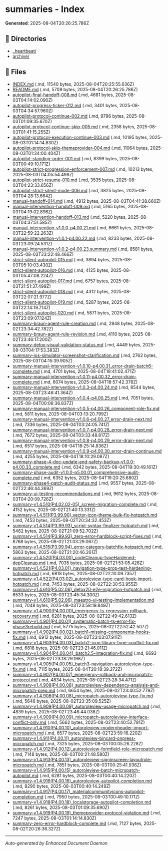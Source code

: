 # summaries - Index

**Generated**: 2025-08-04T20:26:25.786Z

## 📁 Directories

- [_heartbeat/](./_heartbeat/)
- [archive/](./archive/)

## 📄 Files

- [INDEX.md](./INDEX.md) (.md, 11540 bytes, 2025-08-04T20:25:55.636Z)
- [README.md](./README.md) (.md, 5708 bytes, 2025-08-04T20:26:25.786Z)
- [autopilot-final-handoff-008.md](./autopilot-final-handoff-008.md) (.md, 4681 bytes, 2025-08-03T04:14:02.090Z)
- [autopilot-progress-ticker-012.md](./autopilot-progress-ticker-012.md) (.md, 3401 bytes, 2025-08-03T04:34:57.960Z)
- [autopilot-protocol-continue-002.md](./autopilot-protocol-continue-002.md) (.md, 9796 bytes, 2025-08-03T01:09:35.670Z)
- [autopilot-protocol-continue-skip-005.md](./autopilot-protocol-continue-skip-005.md) (.md, 2358 bytes, 2025-08-03T01:41:15.255Z)
- [autopilot-protocol-execution-continue-003.md](./autopilot-protocol-execution-continue-003.md) (.md, 10195 bytes, 2025-08-03T01:14:14.830Z)
- [autopilot-protocol-skip-themeprovider-004.md](./autopilot-protocol-skip-themeprovider-004.md) (.md, 11064 bytes, 2025-08-03T01:34:00.404Z)
- [autopilot-standing-order-001.md](./autopilot-standing-order-001.md) (.md, 8399 bytes, 2025-08-03T00:49:10.171Z)
- [autopilot-strict-progression-enforcement-007.md](./autopilot-strict-progression-enforcement-007.md) (.md, 10213 bytes, 2025-08-03T04:05:54.498Z)
- [autopilot-strict-resume-010.md](./autopilot-strict-resume-010.md) (.md, 3535 bytes, 2025-08-03T04:23:33.656Z)
- [autopilot-strict-silent-mode-006.md](./autopilot-strict-silent-mode-006.md) (.md, 3825 bytes, 2025-08-03T04:28:13.664Z)
- [manual-handoff-014.md](./manual-handoff-014.md) (.md, 4912 bytes, 2025-08-03T04:41:38.660Z)
- [manual-intervention-handoff-009.md](./manual-intervention-handoff-009.md) (.md, 5165 bytes, 2025-08-03T04:19:02.896Z)
- [manual-intervention-handoff-013.md](./manual-intervention-handoff-013.md) (.md, 5220 bytes, 2025-08-03T04:37:51.585Z)
- [manual-intervention-v1.0.0-p4.00.21.md](./manual-intervention-v1.0.0-p4.00.21.md) (.md, 6661 bytes, 2025-08-03T22:59:22.263Z)
- [manual-intervention-v1.0.1-p4.00.22.md](./manual-intervention-v1.0.1-p4.00.22.md) (.md, 8233 bytes, 2025-08-03T23:09:24.531Z)
- [manual-intervention-v1.0.2-p4.00.23.summary.md](./manual-intervention-v1.0.2-p4.00.23.summary.md) (.md, 8581 bytes, 2025-08-03T23:22:48.466Z)
- [strict-silent-autopilot-015.md](./strict-silent-autopilot-015.md) (.md, 3894 bytes, 2025-08-03T05:10:03.430Z)
- [strict-silent-autopilot-016.md](./strict-silent-autopilot-016.md) (.md, 4125 bytes, 2025-08-03T05:47:08.224Z)
- [strict-silent-autopilot-017.md](./strict-silent-autopilot-017.md) (.md, 6757 bytes, 2025-08-03T21:51:37.499Z)
- [strict-silent-autopilot-018.md](./strict-silent-autopilot-018.md) (.md, 4312 bytes, 2025-08-03T22:07:21.977Z)
- [strict-silent-autopilot-019.md](./strict-silent-autopilot-019.md) (.md, 5287 bytes, 2025-08-03T22:14:19.714Z)
- [strict-silent-autopilot-020.md](./strict-silent-autopilot-020.md) (.md, 5871 bytes, 2025-08-03T23:09:07.124Z)
- [summary-braun-agent-rule-creation.md](./summary-braun-agent-rule-creation.md) (.md, 2948 bytes, 2025-08-02T23:34:42.782Z)
- [summary-braun-agent-rule-revision.md](./summary-braun-agent-rule-revision.md) (.md, 4110 bytes, 2025-08-02T23:46:17.200Z)
- [summary-detox-visual-validation-status.md](./summary-detox-visual-validation-status.md) (.md, 4449 bytes, 2025-08-03T04:17:53.383Z)
- [summary-ios-simulator-screenshot-clarification.md](./summary-ios-simulator-screenshot-clarification.md) (.md, 2762 bytes, 2025-08-03T04:15:39.905Z)
- [summary-manual-intervention-v1.0.10-p4.00.31_error-drain-batch6-complete.md](./summary-manual-intervention-v1.0.10-p4.00.31_error-drain-batch6-complete.md) (.md, 4701 bytes, 2025-08-04T18:41:02.471Z)
- [summary-manual-intervention-v1.0.11-p4.00.32_error-drain-complete.md](./summary-manual-intervention-v1.0.11-p4.00.32_error-drain-complete.md) (.md, 6074 bytes, 2025-08-04T18:57:42.378Z)
- [summary-manual-intervention-v1.0.3-p4.00.24.md](./summary-manual-intervention-v1.0.3-p4.00.24.md) (.md, 8544 bytes, 2025-08-03T23:46:41.364Z)
- [summary-manual-intervention-v1.0.4-p4.00.25.md](./summary-manual-intervention-v1.0.4-p4.00.25.md) (.md, 7051 bytes, 2025-08-04T00:06:36.837Z)
- [summary-manual-intervention-v1.0.5-p4.00.26_component-role-fix.md](./summary-manual-intervention-v1.0.5-p4.00.26_component-role-fix.md) (.md, 5811 bytes, 2025-08-04T03:13:20.799Z)
- [summary-manual-intervention-v1.0.6-p4.00.27_error-drain-next.md](./summary-manual-intervention-v1.0.6-p4.00.27_error-drain-next.md) (.md, 7336 bytes, 2025-08-04T03:24:05.741Z)
- [summary-manual-intervention-v1.0.7-p4.00.28_error-drain-next.md](./summary-manual-intervention-v1.0.7-p4.00.28_error-drain-next.md) (.md, 7672 bytes, 2025-08-04T03:33:48.817Z)
- [summary-manual-intervention-v1.0.8-p4.00.29_error-drain-next.md](./summary-manual-intervention-v1.0.8-p4.00.29_error-drain-next.md) (.md, 6517 bytes, 2025-08-04T18:25:14.836Z)
- [summary-manual-intervention-v1.0.9-p4.00.30_error-drain-continue.md](./summary-manual-intervention-v1.0.9-p4.00.30_error-drain-continue.md) (.md, 4255 bytes, 2025-08-04T18:10:29.087Z)
- [summary-phase-4-doc-update-and-safety-backup-v1.0.0-p4.00.33_complete.md](./summary-phase-4-doc-update-and-safety-backup-v1.0.0-p4.00.33_complete.md) (.md, 6342 bytes, 2025-08-04T19:30:49.161Z)
- [summary-phase-audit-v1.0.0-p5.00.01_comprehensive-audit-complete.md](./summary-phase-audit-v1.0.0-p5.00.01_comprehensive-audit-complete.md) (.md, 6352 bytes, 2025-08-04T19:20:25.680Z)
- [summary-phase4-patch-audit-status.md](./summary-phase4-patch-audit-status.md) (.md, 9557 bytes, 2025-08-02T22:46:44.369Z)
- [summary-ui-testing-recommendations.md](./summary-ui-testing-recommendations.md) (.md, 9612 bytes, 2025-08-03T04:20:09.726Z)
- [summary-v1.4.510(P4.02.02-05)_screen-migration-complete.md](./summary-v1.4.510(P4.02.02-05)_screen-migration-complete.md) (.md, 4152 bytes, 2025-08-02T21:40:13.331Z)
- [summary-v1.4.511(P3.99.90)_vector-icon-theme-bulk-fix-hotpatch.md](./summary-v1.4.511(P3.99.90)_vector-icon-theme-bulk-fix-hotpatch.md) (.md, 7453 bytes, 2025-08-02T20:34:32.453Z)
- [summary-v1.4.514(P3.99.93)_script-syntax-finalizer-hotpatch.md](./summary-v1.4.514(P3.99.93)_script-syntax-finalizer-hotpatch.md) (.md, 5462 bytes, 2025-08-02T21:09:52.702Z)
- [summary-v1.4.514(P3.99.93)_zero-error-hardblock-script-fixes.md](./summary-v1.4.514(P3.99.93)_zero-error-hardblock-script-fixes.md) (.md, 8768 bytes, 2025-08-02T21:03:29.067Z)
- [summary-v1.4.515(P3.99.94)_error-category-batchfix-hotpatch.md](./summary-v1.4.515(P3.99.94)_error-category-batchfix-hotpatch.md) (.md, 5863 bytes, 2025-08-02T21:20:46.261Z)
- [summary-v1.4.520(P4.03.00)_codeCleanup-typeHardened-depCleanup.md](./summary-v1.4.520(P4.03.00)_codeCleanup-typeHardened-depCleanup.md) (.md, 7035 bytes, 2025-08-02T21:53:05.426Z)
- [summary-v1.4.521(P4.03.01)_navigation-type-prop-test-hardening-hotpatch.md](./summary-v1.4.521(P4.03.01)_navigation-type-prop-test-hardening-hotpatch.md) (.md, 6818 bytes, 2025-08-02T22:10:09.735Z)
- [summary-v1.4.522(P4.03.02)_autoroleview-type-card-hook-import-hotpatch.md](./summary-v1.4.522(P4.03.02)_autoroleview-type-card-hook-import-hotpatch.md) (.md, 7453 bytes, 2025-08-02T22:30:53.955Z)
- [summary-v1.4.610(P5.02.06)_detox20-e2e-migration-hotpatch.md](./summary-v1.4.610(P5.02.06)_detox20-e2e-migration-hotpatch.md) (.md, 6533 bytes, 2025-08-03T23:45:34.300Z)
- [summary-v1.4.610(P5.02.06)_maestro-ui-testing-implementation.md](./summary-v1.4.610(P5.02.06)_maestro-ui-testing-implementation.md) (.md, 7048 bytes, 2025-08-03T23:58:19.849Z)
- [summary-v1.4.900(P4.00.00)_emergency-ts-regression-rollback-recovery.md](./summary-v1.4.900(P4.00.00)_emergency-ts-regression-rollback-recovery.md) (.md, 6281 bytes, 2025-08-02T22:49:42.613Z)
- [summary-v1.4.901(P4.00.01)_systematic-batch-ts-error-fix-phase3rebuild.md](./summary-v1.4.901(P4.00.01)_systematic-batch-ts-error-fix-phase3rebuild.md) (.md, 5775 bytes, 2025-08-02T22:52:42.507Z)
- [summary-v1.4.902(P4.00.02)_batch1-missing-components-hooks-fix.md](./summary-v1.4.902(P4.00.02)_batch1-missing-components-hooks-fix.md) (.md, 6912 bytes, 2025-08-02T23:03:07.911Z)
- [summary-v1.4.903(P4.00.03)_batch2-icon-library-type-conflict-fix.md](./summary-v1.4.903(P4.00.03)_batch2-icon-library-type-conflict-fix.md) (.md, 6818 bytes, 2025-08-02T23:21:46.011Z)
- [summary-v1.4.904(P4.00.04)_batch2.5-integration-fix.md](./summary-v1.4.904(P4.00.04)_batch2.5-integration-fix.md) (.md, 6693 bytes, 2025-08-02T23:18:29.198Z)
- [summary-v1.4.905(P4.00.05)_batch3-navigation-autoroleview-type-fix.md](./summary-v1.4.905(P4.00.05)_batch3-navigation-autoroleview-type-fix.md) (.md, 7115 bytes, 2025-08-04T20:18:39.272Z)
- [summary-v1.4.907(P4.00.07)_emergency-rollback-and-micropatch-protocol.md](./summary-v1.4.907(P4.00.07)_emergency-rollback-and-micropatch-protocol.md) (.md, 4834 bytes, 2025-08-02T23:28:34.471Z)
- [summary-v1.4.908(P4.00.08)_autoroleview-dependency-analysis-and-micropatch-prep.md](./summary-v1.4.908(P4.00.08)_autoroleview-dependency-analysis-and-micropatch-prep.md) (.md, 6654 bytes, 2025-08-02T23:40:52.779Z)
- [summary-v1.4.908(P4.00.08)_micropatch-autoroleview-type-fix.md](./summary-v1.4.908(P4.00.08)_micropatch-autoroleview-type-fix.md) (.md, 5646 bytes, 2025-08-02T23:35:09.525Z)
- [summary-v1.4.909(P4.00.09)_autoroleview-usage-micropatch.md](./summary-v1.4.909(P4.00.09)_autoroleview-usage-micropatch.md) (.md, 4839 bytes, 2025-08-02T23:46:44.038Z)
- [summary-v1.4.909(P4.00.09)_micropatch-autoroleview-interface-conflict-only.md](./summary-v1.4.909(P4.00.09)_micropatch-autoroleview-interface-conflict-only.md) (.md, 5662 bytes, 2025-08-02T23:40:52.791Z)
- [summary-v1.4.910(P4.00.10)_autoroleview-modernheader-import-micropatch.md](./summary-v1.4.910(P4.00.10)_autoroleview-modernheader-import-micropatch.md) (.md, 6577 bytes, 2025-08-02T23:59:16.220Z)
- [summary-v1.4.911(P4.00.11)_autoroleview-bincard-onpress-micropatch.md](./summary-v1.4.911(P4.00.11)_autoroleview-bincard-onpress-micropatch.md) (.md, 7325 bytes, 2025-08-03T00:05:26.228Z)
- [summary-v1.4.912(P4.00.12)_autoroleview-formfield-role-micropatch.md](./summary-v1.4.912(P4.00.12)_autoroleview-formfield-role-micropatch.md) (.md, 7148 bytes, 2025-08-03T00:21:48.580Z)
- [summary-v1.4.913(P4.00.13)_autoroleview-signinscreen-layoutrole-micropatch.md](./summary-v1.4.913(P4.00.13)_autoroleview-signinscreen-layoutrole-micropatch.md) (.md, 7851 bytes, 2025-08-03T00:25:41.936Z)
- [summary-v1.4.915(P4.00.15)_autoroleview-batch-micropatch-autopilot.md](./summary-v1.4.915(P4.00.15)_autoroleview-batch-micropatch-autopilot.md) (.md, 6281 bytes, 2025-08-03T00:40:14.220Z)
- [summary-v1.4.916(P4.00.16)_autoroleview-autopilot-completion.md](./summary-v1.4.916(P4.00.16)_autoroleview-autopilot-completion.md) (.md, 8290 bytes, 2025-08-03T00:40:14.249Z)
- [summary-v1.4.917(P4.00.17)_materialcommunityicons-autopilot-completion.md](./summary-v1.4.917(P4.00.17)_materialcommunityicons-autopilot-completion.md) (.md, 7950 bytes, 2025-08-03T00:49:10.171Z)
- [summary-v1.4.918(P4.00.18)_localstorage-autopilot-completion.md](./summary-v1.4.918(P4.00.18)_localstorage-autopilot-completion.md) (.md, 8261 bytes, 2025-08-03T01:09:35.690Z)
- [summary-v1.4.919(P4.00.19)_themeprovider-protocol-violation.md](./summary-v1.4.919(P4.00.19)_themeprovider-protocol-violation.md) (.md, 7247 bytes, 2025-08-03T01:14:14.830Z)
- [summary-zero-error-hardblock-complete.md](./summary-zero-error-hardblock-complete.md) (.md, 7127 bytes, 2025-08-02T20:26:36.327Z)

---

*Auto-generated by Enhanced Document Daemon*
